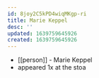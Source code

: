 ```yaml
---
id: 8joy2C5kPD4wiqMKgp-ri
title: Marie Keppel
desc: ''
updated: 1639759645926
created: 1639759645926
---
```



- [[person]] - Marie Keppel
- appeared 1x at the stoa
